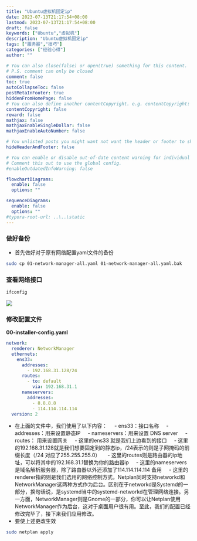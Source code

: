 ```yaml
---
title: "Ubuntu虚拟机固定ip"
date: 2023-07-13T21:17:54+08:00
lastmod: 2023-07-13T21:17:54+08:00
draft: false
keywords: ["Ubuntu","虚拟机"]
description: "Ubuntu虚拟机固定ip"
tags: ["服务器","技巧"]
categories: ["经验心得"]
author: ""

# You can also close(false) or open(true) something for this content.
# P.S. comment can only be closed
comment: false
toc: true
autoCollapseToc: false
postMetaInFooter: true
hiddenFromHomePage: false
# You can also define another contentCopyright. e.g. contentCopyright: "This is another copyright."
contentCopyright: false
reward: false
mathjax: false
mathjaxEnableSingleDollar: false
mathjaxEnableAutoNumber: false

# You unlisted posts you might want not want the header or footer to show
hideHeaderAndFooter: false

# You can enable or disable out-of-date content warning for individual post.
# Comment this out to use the global config.
#enableOutdatedInfoWarning: false

flowchartDiagrams:
  enable: false
  options: ""

sequenceDiagrams: 
  enable: false
  options: ""
#typora-root-url: ..\..\static
---
```


<!--more-->
### 做好备份
- 首先做好对于原有网络配置yaml文件的备份
```bash
sudo cp 01-network-manager-all.yaml 01-network-manager-all.yaml.bak
```

### 查看网络接口
```bash
ifconfig
```
![](https://cdn.jsdelivr.net/gh/mazy699/PicGo@main/img/202307132056784.png)
### 修改配置文件
**00-installer-config.yaml**
```yaml
network:  
  renderer: NetworkManager  
  ethernets:  
    ens33:  
      addresses:  
        - 192.168.31.128/24  
      routes:  
        - to: default  
          via: 192.168.31.1  
      nameservers:  
        addresses:  
          - 8.8.8.8  
          - 114.114.114.114  
  version: 2
```
- 在上面的文件中，我们使用了以下内容：
    - ens33：接口名称
    - addresses：用来设置静态IP
    - nameservers：用来设置 DNS server
    - routes： 用来设置网关
    - 这里的ens33 就是我们上边看到的接口
    - 这里的192.168.31.128就是我们想要固定到的静态ip，/24表示的则是子网掩码的前缀长度（/24 对应了255.255.255.0）
    - 这里的routes则是路由器的ip地址，可以将其中的192.168.31.1替换为你的路由器ip
    - 这里的nameservers是域名解析服务器，除了路由器以外还添加了114.114.114.114 备用
    - 这里的renderer指的则是我们选用的网络控制方式，Netplan同时支持networkd和NetworkManager这两种方式作为后台。区别在于networkd是Systemd的一部分，换句话说，是systemd当中的systemd-networkd在管理网络连接。另一方面，NetworkManager则是Gnome的一部分，你可以让Netplan使用NetworkManager作为后台，这对于桌面用户很有用。至此，我们的配置已经修改完毕了，接下来我们应用修改。
- 要使上述更改生效
```bash
sudo netplan apply
```
